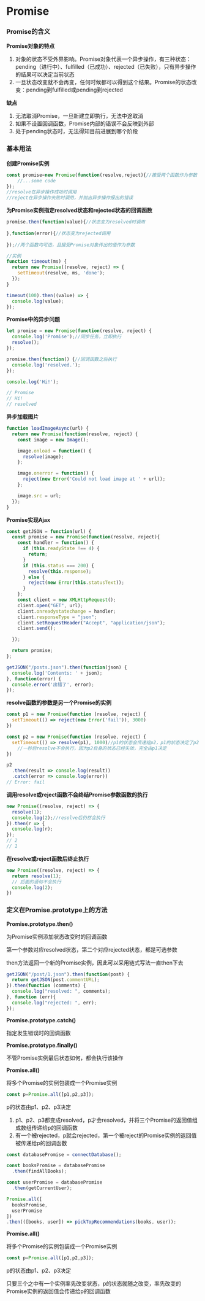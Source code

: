 # Promise

### Promise的含义

**Promise对象的特点**

1. 对象的状态不受外界影响。Promise对象代表一个异步操作，有三种状态：pending（进行中）、fulfilled（已成功）、rejected（已失败），只有异步操作的结果可以决定当前状态
2. 一旦状态改变就不会再变，任何时候都可以得到这个结果。Promise的状态改变：pending到fulfilled或pending到rejected

**缺点**

1. 无法取消Promise，一旦新建立即执行，无法中途取消
2. 如果不设置回调函数，Promise内部的错误不会反映到外部
3. 处于pending状态时，无法得知目前进展到哪个阶段

### 基本用法

**创建Promise实例**

```javascript
const promise=new Promise(function(resolve,reject){//接受两个函数作为参数
    //...some code
});
//resolve在异步操作成功时调用
//reject在异步操作失败时调用，并抛出异步操作报出的错误
```

**为Promise实例指定resolved状态和rejected状态的回调函数**

```javascript
promise.then(function(value){//状态变为resolved时调用
    
},function(error){//状态变为rejected调用
    
});//两个函数均可选，且接受Promise对象传出的值作为参数

//实例
function timeout(ms) {
  return new Promise((resolve, reject) => {
    setTimeout(resolve, ms, 'done');
  });
}

timeout(100).then((value) => {
  console.log(value);
});
```

**Promise中的异步问题**

```javascript
let promise = new Promise(function(resolve, reject) {
  console.log('Promise');//同步任务，立即执行
  resolve();
});

promise.then(function() {//回调函数之后执行
  console.log('resolved.');
});

console.log('Hi!');

// Promise
// Hi!
// resolved
```

**异步加载图片**

```javascript
function loadImageAsync(url) {
  return new Promise(function(resolve, reject) {
    const image = new Image();

    image.onload = function() {
      resolve(image);
    };

    image.onerror = function() {
      reject(new Error('Could not load image at ' + url));
    };

    image.src = url;
  });
}
```

**Promise实现Ajax**

```javascript
const getJSON = function(url) {
  const promise = new Promise(function(resolve, reject){
    const handler = function() {
      if (this.readyState !== 4) {
        return;
      }
      if (this.status === 200) {
        resolve(this.response);
      } else {
        reject(new Error(this.statusText));
      }
    };
    const client = new XMLHttpRequest();
    client.open("GET", url);
    client.onreadystatechange = handler;
    client.responseType = "json";
    client.setRequestHeader("Accept", "application/json");
    client.send();

  });

  return promise;
};

getJSON("/posts.json").then(function(json) {
  console.log('Contents: ' + json);
}, function(error) {
  console.error('出错了', error);
});
```

**resolve函数的参数是另一个Promise的实例**

```javascript
const p1 = new Promise(function (resolve, reject) {
  setTimeout(() => reject(new Error('fail')), 3000)
})

const p2 = new Promise(function (resolve, reject) {
  setTimeout(() => resolve(p1), 1000)//p1的状态会传递给p2，p1的状态决定了p2的状态
    //一秒后resolve不会执行，因为p2自身的状态已经失效，完全由p1决定
})

p2
  .then(result => console.log(result))
  .catch(error => console.log(error))
// Error: fail
```

**调用resolve或reject函数不会终结Promise参数函数的执行**

```javascript
new Promise((resolve, reject) => {
  resolve(1);
  console.log(2);//resolve后仍然会执行
}).then(r => {
  console.log(r);
});
// 2
// 1
```

**在resolve或reject函数后终止执行**

```javascript
new Promise((resolve, reject) => {
  return resolve(1);
  // 后面的语句不会执行
  console.log(2);
})
```

### 定义在Promise.prototype上的方法

**Promise.prototype.then()**

为Promise实例添加状态改变时的回调函数

第一个参数对应resolved状态，第二个对应rejected状态，都是可选参数

then方法返回一个新的Promise实例，因此可以采用链式写法一直then下去

```javascript
getJSON("/post/1.json").then(function(post) {
  return getJSON(post.commentURL);
}).then(function (comments) {
  console.log("resolved: ", comments);
}, function (err){
  console.log("rejected: ", err);
});
```

**Promise.prototype.catch()**

指定发生错误时的回调函数

**Promise.prototype.finally()**

不管Promise实例最后状态如何，都会执行该操作

**Promise.all()**

将多个Promise的实例包装成一个Promise实例

```javascript
const p=Promise.all([p1,p2,p3]);
```

p的状态由p1、p2、p3决定

1. p1、p2、p3都变成resolved，p才会resolved，并将三个Promise的返回值组成数组传递给p的回调函数
2. 有一个被rejected，p就会rejected，第一个被reject的Promise实例的返回值被传递给p的回调函数

```javascript
const databasePromise = connectDatabase();

const booksPromise = databasePromise
  .then(findAllBooks);

const userPromise = databasePromise
  .then(getCurrentUser);

Promise.all([
  booksPromise,
  userPromise
])
.then(([books, user]) => pickTopRecommendations(books, user));
```

**Promise.all()**

将多个Promise的实例包装成一个Promise实例

```javascript
const p=Promise.all([p1,p2,p3]);
```

p的状态由p1、p2、p3决定

只要三个之中有一个实例率先改变状态，p的状态就随之改变，率先改变的Promise实例的返回值会传递给p的回调函数